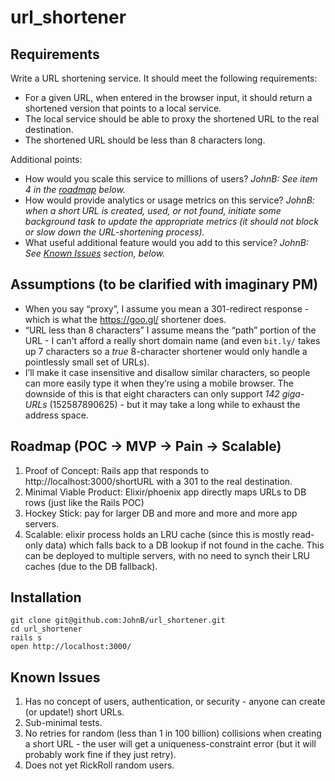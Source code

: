 # url_shortener

## Requirements

Write a URL shortening service. It should meet the following requirements:

* For a given URL, when entered in the browser input, it should return a shortened version that points to a local service.
* The local service should be able to proxy the shortened URL to the real destination.
* The shortened URL should be less than 8 characters long.

Additional points:
* How would you scale this service to millions of users? _JohnB: See item 4 in the [roadmap](https://github.com/JohnB/url_shortener#roadmap-poc---mvp---pain---scalable) below._
* How would provide analytics or usage metrics on this service? _JohnB: when a short URL is created, used, or not found, initiate some background task to update the appropriate metrics (it should not block or slow down the URL-shortening process)._
* What useful additional feature would you add to this service? _JohnB: See [Known Issues](https://github.com/JohnB/url_shortener#known-issues) section, below._

## Assumptions (to be clarified with imaginary PM)

* When you say “proxy”, I assume you mean a 301-redirect response - which is what the https://goo.gl/ shortener does.
* “URL less than 8 characters” I assume means the “path” portion of the URL - I can't afford a really short domain name (and even `bit.ly/` takes up 7 characters so a _true_ 8-character shortener would only handle a pointlessly small set of URLs).
* I’ll make it case insensitive and disallow similar characters, so people can more easily type it when they’re using a mobile browser. The downside of this is that eight characters can only support _142 giga-URLs_ (152587890625) - but it may take a long while to exhaust the address space.

## Roadmap (POC -> MVP -> Pain -> Scalable)

1. Proof of Concept: Rails app that responds to http://localhost:3000/shortURL with a 301
to the real destination.
2. Minimal Viable Product: Elixir/phoenix app directly maps URLs to DB rows (just like the Rails POC)
3. Hockey Stick: pay for larger DB and more and more and more app servers.
4. Scalable: elixir process holds an LRU cache (since this is mostly read-only data) which falls back to a DB lookup if not found in the cache. This can be deployed to multiple servers, with no need to synch their LRU caches (due to the DB fallback).

## Installation

```
git clone git@github.com:JohnB/url_shortener.git
cd url_shortener
rails s
open http://localhost:3000/
```

## Known Issues

1. Has no concept of users, authentication, or security - anyone can create (or update!) short URLs.
1. Sub-minimal tests.
1. No retries for random (less than 1 in 100 billion) collisions when creating a short URL - the user will get a uniqueness-constraint error (but it will probably work fine if they just retry).
1. Does not yet RickRoll random users.
